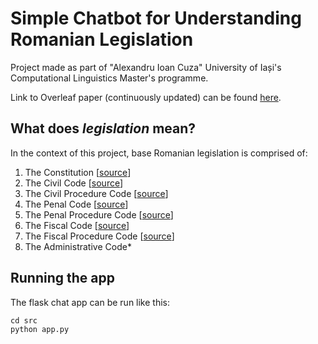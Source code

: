 # Simple Chatbot for Understanding Romanian Legislation

Project made as part of "Alexandru Ioan Cuza" University of Iași's Computational Linguistics Master's programme.

Link to Overleaf paper (continuously updated) can be found [here](https://www.overleaf.com/6469494883tfgphsjrgvvw).

## What does _legislation_ mean?

In the context of this project, base Romanian legislation is comprised of:

1. The Constitution \[[source](https://www.cdep.ro/pls/dic/site2015.page?id=339&idl=1)\]
2. The Civil Code \[[source](https://legislatie.just.ro/Public/DetaliiDocument/175630?isFormaDeBaza=True&rep=True)\]
3. The Civil Procedure Code \[[source](https://legislatie.just.ro/Public/DetaliiDocument/236282?isFormaDeBaza=True&rep=True)\]
4. The Penal Code \[[source](https://legislatie.just.ro/Public/DetaliiDocument/255278?isFormaDeBaza=True&rep=True)\]
5. The Penal Procedure Code \[[source](https://legislatie.just.ro/Public/DetaliiDocument/262649?isFormaDeBaza=True&rep=True)\]
6. The Fiscal Code \[[source](https://legislatie.just.ro/Public/DetaliiDocument/171282?isFormaDeBaza=True&rep=True)\]
7. The Fiscal Procedure Code \[[source](https://legislatie.just.ro/Public/DetaliiDocument/172697?isFormaDeBaza=True&rep=True)\]
8. The Administrative Code*

## Running the app

The flask chat app can be run like this:
```
cd src
python app.py
```
